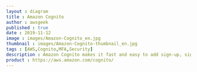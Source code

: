 ```yaml
---
layout : diagram
title : Amazon Cognito
author : awsgeek
published : true
date : 2019-11-12
image : images/Amazon-Cognito_en.jpg
thumbnail : images/Amazon-Cognito-thumbnail_en.jpg
tags : [AWS,Cognito,MFA,Security]
description : Amazon Cognito makes it fast and easy to add sign-up, sign-in & access control to your web & mobile apps
product : https://aws.amazon.com/cognito/
---
```

